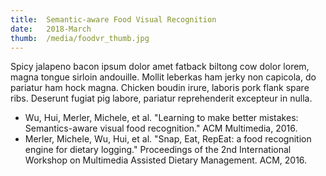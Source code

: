 ```yaml
---
title:  Semantic-aware Food Visual Recognition
date:   2018-March
thumb:  /media/foodvr_thumb.jpg
---
```


Spicy jalapeno bacon ipsum dolor amet fatback biltong cow dolor lorem, magna tongue sirloin andouille. Mollit leberkas ham jerky non capicola, do pariatur ham hock magna. Chicken boudin irure, laboris pork flank spare ribs. Deserunt fugiat pig labore, pariatur reprehenderit excepteur in nulla.

<!--more-->

* Wu, Hui, Merler, Michele, et al. "Learning to make better mistakes: Semantics-aware visual food recognition." ACM Multimedia, 2016.
* Merler, Michele, Wu, Hui, et al. "Snap, Eat, RepEat: a food recognition engine for dietary logging." Proceedings of the 2nd International Workshop on Multimedia Assisted Dietary Management. ACM, 2016.
